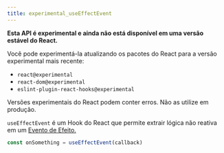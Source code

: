 ```yaml
---
title: experimental_useEffectEvent
---
```


<Wip>

**Esta API é experimental e ainda não está disponível em uma versão estável do React.**

Você pode experimentá-la atualizando os pacotes do React para a versão experimental mais recente:

- `react@experimental`
- `react-dom@experimental`
- `eslint-plugin-react-hooks@experimental`

Versões experimentais do React podem conter erros. Não as utilize em produção.

</Wip>


<Intro>

`useEffectEvent` é um Hook do React que permite extrair lógica não reativa em um [Evento de Efeito.](/learn/separating-events-from-effects#declaring-an-effect-event)

```js
const onSomething = useEffectEvent(callback)
```

</Intro>

<InlineToc />